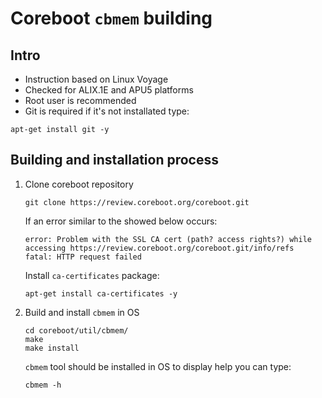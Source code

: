 Coreboot `cbmem` building
=========================

Intro
-----
* Instruction based on Linux Voyage
* Checked for ALIX.1E and APU5 platforms
* Root user is recommended
* Git is required if it's not installated type:
```
apt-get install git -y
```

Building and installation process
---------------------------------

1. Clone coreboot repository

    ```
    git clone https://review.coreboot.org/coreboot.git
    ```

    If an error similar to the showed below occurs:

    ```
    error: Problem with the SSL CA cert (path? access rights?) while accessing https://review.coreboot.org/coreboot.git/info/refs
    fatal: HTTP request failed
    ```

    Install `ca-certificates` package:

    ```
    apt-get install ca-certificates -y
    ```

2. Build and install `cbmem` in OS

    ```
    cd coreboot/util/cbmem/
    make
    make install
    ```

    `cbmem` tool should be installed in OS to display help you can type:

    ```
    cbmem -h
    ```


